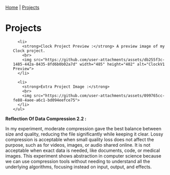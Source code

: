 [Home](README.md) | [Projects](projects.md)

<html>
<head>
  <title>Projects</title>
</head>
<body>

  <h1>Projects</h1>

  <section>
    <ul>

      <li>
        <strong>Clock Project Preview :</strong> A preview image of my Clock project.
        <br>
        <img src="https://github.com/user-attachments/assets/db255f3c-1485-442a-8435-8fd6b0b02a7d" width="485" height="402" alt="ClockV1 Preview">
      </li>

      <li>
        <strong>Extra Project Image :</strong>
        <br>
        <img src="https://github.com/user-attachments/assets/099765cc-fe88-4aee-a6c1-bd094eefce75">
      </li>
    </ul>
  </section>

  <section>
    <strong>Reflection Of Data Compression 2.2 :</strong>
    <p>
      In my experiment, moderate compression gave the best balance between size and quality, reducing the file significantly while keeping it clear. 
      Lossy compression is acceptable when small quality loss does not affect the purpose, such as for videos, images, or audio shared online. 
      It is not acceptable when exact data is needed, like documents, code, or medical images. 
      This experiment shows abstraction in computer science because we can use compression tools without needing to understand all the underlying algorithms, focusing instead on input, output, and effects.
    </p>
  </section>

</body>
</html>







